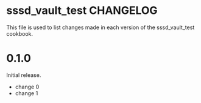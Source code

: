 # sssd_vault_test CHANGELOG

This file is used to list changes made in each version of the sssd_vault_test cookbook.

# 0.1.0

Initial release.

- change 0
- change 1

